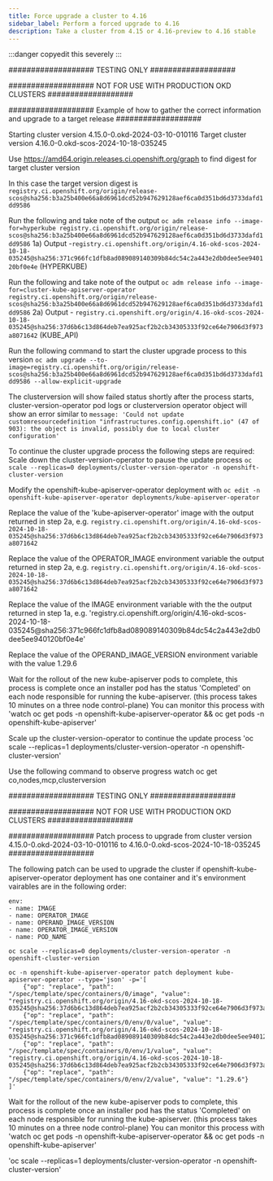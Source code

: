 ```yaml
---
title: Force upgrade a cluster to 4.16
sidebar_label: Perform a forced upgrade to 4.16
description: Take a cluster from 4.15 or 4.16-preview to 4.16 stable
---
```


:::danger
copyedit this severely
:::


################### TESTING ONLY ###################

################### NOT FOR USE WITH PRODUCTION OKD CLUSTERS ###################

################### Example of how to gather the correct information and upgrade to a target release ###################

Starting cluster version 4.15.0-0.okd-2024-03-10-010116
Target cluster version 4.16.0-0.okd-scos-2024-10-18-035245

Use https://amd64.origin.releases.ci.openshift.org/graph to find digest for target cluster version



In this case the target version digest is ```registry.ci.openshift.org/origin/release-scos@sha256:b3a25b400e66a8d6961dcd52b947629128aef6ca0d351bd6d3733dafd1dd9586``` 

Run the following and take note of the output ```oc adm release info --image-for=hyperkube registry.ci.openshift.org/origin/release-scos@sha256:b3a25b400e66a8d6961dcd52b947629128aef6ca0d351bd6d3733dafd1dd9586```
1a) Output -```registry.ci.openshift.org/origin/4.16-okd-scos-2024-10-18-035245@sha256:371c966fc1dfb8ad089089140309b84dc54c2a443e2db0dee5ee940120bf0e4e``` (HYPERKUBE)

Run the following and take note of the output ```oc adm release info --image-for=cluster-kube-apiserver-operator registry.ci.openshift.org/origin/release-scos@sha256:b3a25b400e66a8d6961dcd52b947629128aef6ca0d351bd6d3733dafd1dd9586```
2a) Output -  ```registry.ci.openshift.org/origin/4.16-okd-scos-2024-10-18-035245@sha256:37d6b6c13d864deb7ea925acf2b2cb34305333f92ce64e7906d3f973a8071642``` (KUBE_API)

Run the following command to start the cluster upgrade process to this version ```oc adm upgrade --to-image=registry.ci.openshift.org/origin/release-scos@sha256:b3a25b400e66a8d6961dcd52b947629128aef6ca0d351bd6d3733dafd1dd9586 --allow-explicit-upgrade ```

The clusterversion will show failed status shortly after the process starts, cluster-version-operator pod logs or clusterversion operator object will show an error similar to ```message: 'Could not update customresourcedefinition "infrastructures.config.openshift.io" (47 of 903): the object is invalid, possibly due to local cluster configuration'```

To continue the cluster upgrade process the following steps are required:
Scale down the cluster-version-operator to pause the update process
`oc scale --replicas=0 deployments/cluster-version-operator -n openshift-cluster-version`

Modify the openshift-kube-apiserver-operator deployment with ```oc edit -n openshift-kube-apiserver-operator deployments/kube-apiserver-operator```

Replace the value of the 'kube-apiserver-operator' image with the output returned in step 2a, e.g. `registry.ci.openshift.org/origin/4.16-okd-scos-2024-10-18-035245@sha256:37d6b6c13d864deb7ea925acf2b2cb34305333f92ce64e7906d3f973a8071642`

Replace the value of the OPERATOR_IMAGE environment variable the output returned in step 2a, e.g. `registry.ci.openshift.org/origin/4.16-okd-scos-2024-10-18-035245@sha256:37d6b6c13d864deb7ea925acf2b2cb34305333f92ce64e7906d3f973a8071642`

Replace the value of the IMAGE environment variable with the the output returned in step 1a, e.g. 'registry.ci.openshift.org/origin/4.16-okd-scos-2024-10-18-035245@sha256:371c966fc1dfb8ad089089140309b84dc54c2a443e2db0dee5ee940120bf0e4e'

Replace the value of the OPERAND_IMAGE_VERSION environment variable with the value 1.29.6

Wait for the rollout of the new kube-apiserver pods to complete, this process is complete once an installer pod has the status 'Completed' on each node responsible for running the kube-apiserver. (this process takes 10 minutes on a three node control-plane)
You can monitor this process with 'watch oc get pods -n openshift-kube-apiserver-operator && oc get pods -n openshift-kube-apiserver'

Scale up the cluster-version-operator to continue the update process
'oc scale --replicas=1 deployments/cluster-version-operator -n openshift-cluster-version'

Use the following command to observe progress
watch oc get co,nodes,mcp,clusterversion

################### TESTING ONLY ###################

################### NOT FOR USE WITH PRODUCTION OKD CLUSTERS ###################

################### Patch process to upgrade from cluster version 4.15.0-0.okd-2024-03-10-010116 to 4.16.0-0.okd-scos-2024-10-18-035245 ###################

The following patch can be used to upgrade the cluster if openshift-kube-apiserver-operator deployment has one container and it's environment vairables are in the following order:
```
env:
- name: IMAGE
- name: OPERATOR_IMAGE
- name: OPERAND_IMAGE_VERSION
- name: OPERATOR_IMAGE_VERSION
- name: POD_NAME
```

`oc scale --replicas=0 deployments/cluster-version-operator -n openshift-cluster-version`

```
oc -n openshift-kube-apiserver-operator patch deployment kube-apiserver-operator --type='json' -p='[
    {"op": "replace", "path": "/spec/template/spec/containers/0/image", "value": "registry.ci.openshift.org/origin/4.16-okd-scos-2024-10-18-035245@sha256:37d6b6c13d864deb7ea925acf2b2cb34305333f92ce64e7906d3f973a8071642"},
    {"op": "replace", "path": "/spec/template/spec/containers/0/env/0/value", "value": "registry.ci.openshift.org/origin/4.16-okd-scos-2024-10-18-035245@sha256:371c966fc1dfb8ad089089140309b84dc54c2a443e2db0dee5ee940120bf0e4e"},
    {"op": "replace", "path": "/spec/template/spec/containers/0/env/1/value", "value": "registry.ci.openshift.org/origin/4.16-okd-scos-2024-10-18-035245@sha256:37d6b6c13d864deb7ea925acf2b2cb34305333f92ce64e7906d3f973a8071642"},
    {"op": "replace", "path": "/spec/template/spec/containers/0/env/2/value", "value": "1.29.6"}
]'
```

Wait for the rollout of the new kube-apiserver pods to complete, this process is complete once an installer pod has the status 'Completed' on each node responsible for running the kube-apiserver. (this process takes 10 minutes on a three node control-plane)
You can monitor this process with 'watch oc get pods -n openshift-kube-apiserver-operator && oc get pods -n openshift-kube-apiserver'

'oc scale --replicas=1 deployments/cluster-version-operator -n openshift-cluster-version'